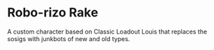# Robo-rizo Rake

A custom character based on Classic Loadout Louis that replaces the sosigs with junkbots of new and old types.
